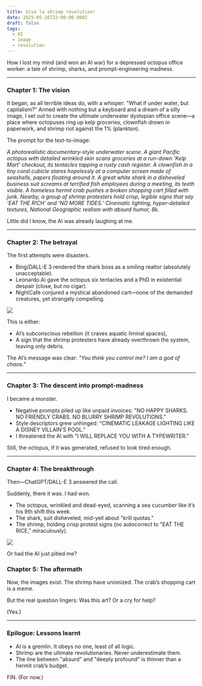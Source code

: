 ```yaml
---
title: Viva la shrimp revolution! 
date: 2025-05-16T22:00:00.000Z
draft: false
tags:
  - AI
  - image
  - revolution
---
```


How I lost my mind (and won an AI war) for a depressed octopus office worker: a tale of shrimp, sharks, and prompt-engineering madness.

***

### Chapter 1: The vision

It began, as all terrible ideas do, with a whisper: "What if under water, but capitalism?" Armed with nothing but a keyboard 
and a dream of a silly image, I set out to create the ultimate underwater dystopian office scene—a place where 
octopuses ring up kelp groceries, clownfish drown in paperwork, and shrimp riot against the 1% (plankton).

The prompt for the text-to-image:

*A photorealistic documentary-style underwater scene. A giant Pacific octopus with detailed wrinkled skin scans 
groceries at a run-down ‘Kelp Mart’ checkout, its tentacles tapping a rusty cash register. A clownfish in a tiny 
coral cubicle stares hopelessly at a computer screen made of seashells, papers floating around it. A great white 
shark in a disheveled business suit screams at terrified fish employees during a meeting, its teeth visible. A 
homeless hermit crab pushes a broken shopping cart filled with junk. Nearby, a group of shrimp protesters hold crisp, 
legible signs that say ‘EAT THE R!CH’ and ‘NO MORE TIDES.’ Cinematic lighting, hyper-detailed textures, National 
Geographic realism with absurd humor, 8k.*

Little did I know, the AI was already laughing at me.

***

### Chapter 2: The betrayal

The first attempts were disasters.

* Bing/DALL-E 3 rendered the shark boss as a smiling realtor (absolutely unacceptable).
* Leonardo.Ai gave the octopus six tentacles and a PhD in existential despair (close, but no cigar).
* NightCafe conjured a mystical abandoned cart—none of the demanded creatures, yet strangely compelling. 

![](/images/underwater-cart.png#center)

This is either:

* AI’s subconscious rebellion (it craves aquatic liminal spaces),
* A sign that the shrimp protesters have already overthrown the system, leaving only debris.

The AI’s message was clear: *"You think you control me? I am a god of chaos."*

***

### Chapter 3: The descent into prompt-madness

I became a monster.

* Negative prompts piled up like unpaid invoices: "NO HAPPY SHARKS. NO FRIENDLY CRABS. NO BLURRY SHRIMP REVOLUTIONS."
* Style descriptors grew unhinged: "CINEMATIC LEAKAGE LIGHTING LIKE A DISNEY VILLAIN’S POOL."
* I threatened the AI with "I WILL REPLACE YOU WITH A TYPEWRITER."

Still, the octopus, if it was generated, refused to look tired enough.

***

### Chapter 4: The breakthrough

Then—ChatGPT/DALL-E 3 answered the call.

Suddenly, there it was. I had won.

* The octopus, wrinkled and dead-eyed, scanning a sea cucumber like it’s his 9th shift this week.
* The shark, suit disheveled, mid-yell about "krill quotas."
* The shrimp, holding crisp protest signs (no autocorrect to "EAT THE RICE," miraculously).

![](/images/underwater-market.png#center)

Or had the AI just pitied me?

### Chapter 5: The aftermath

Now, the images exist. The shrimp have unionized. The crab’s shopping cart is a meme.

But the real question lingers: Was this art? Or a cry for help?

(Yes.)

***

### Epilogue: Lessons learnt

* AI is a gremlin. It obeys no one, least of all logic.
* Shrimp are the ultimate revolutionaries. Never underestimate them.
* The line between "absurd" and "deeply profound" is thinner than a hermit crab’s budget.

FIN. (For now.)